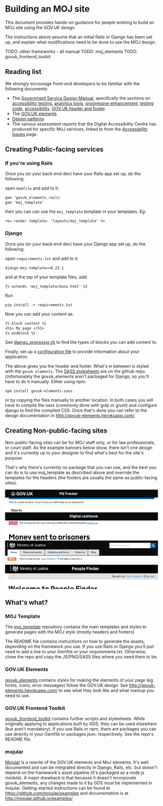 # Building an MOJ site

This document provides hands-on guidance for people wishing to build an MOJ site using the GOV.UK design.

The instructions above assume that an initial Rails or Django has been set up, and explain what modifications need to be done to use the MOJ design.

TODO: other frameworks - all manual
TODO: moj_elements
TODO: govuk_frontend_toolkit

## Reading list

We strongly encourage front-end developers to be familiar with the following documents:

- The [Government Service Design Manual](https://www.gov.uk/service-manual), specifically the sections on [accessibility testing](https://www.gov.uk/service-manual/user-centred-design/user-research/accessibility-testing.html), [analytics tools](https://www.gov.uk/service-manual/making-software/analytics-tools.html), [progressive enhancement](https://www.gov.uk/service-manual/making-software/progressive-enhancement.html), [testing code](https://www.gov.uk/service-manual/making-software/code-testing.html), [accessibility](https://www.gov.uk/service-manual/user-centred-design/accessibility.html), [GOV.UK header and footer](https://www.gov.uk/service-manual/user-centred-design/resources/header-footer.html).
- The [GOV.UK elements](http://govuk-elements.herokuapp.com/)
- [Design patterns](https://www.gov.uk/service-manual/user-centred-design/resources/patterns/index.html)
- The various assessment reports that the Digital Accessibility Centre has produced for specific MoJ services, linked to from the [Accessibility Issues](https://docs.google.com/document/d/1r9ZG43n8lX-v_70kzPEqPMhlO1ZUUAG8KhFrPUOKxWY/edit#heading=h.qeuhb8462kqm) page.


## Creating Public-facing services

### If you're using Rails

Once you (or your back-end dev) have your Rails app set up, do the following:

open `Gemfile` and add to it:

    gem 'govuk_elements_rails'
    gem 'moj_template'

then you can can use the `moj_template` template in your templates. Eg:

    <%= render template: 'layouts/moj_template' %>

### Django

Once you (or your back-end dev) have your Django app set up, do the following:

open `requirements.txt` and add to it:

    django-moj-template==0.23.1

and at the top of your template files, add:

    {% extends 'moj_template/base.html' %}

Run

    pip install -r requirements.txt

Now you can add your content as:

    {% block content %}
    <h1> My page </h1>
    {% endblock %}

See [django_processor.rb](https://github.com/ministryofjustice/moj_template/blob/master/build_tools/compiler/django_processor.rb) to find the types of blocks you can add content to.

Finally, set up a [configuration file](https://github.com/ministryofjustice/moj_template#django-config) to provide information about your application.


The above gives you the header and footer. What's in between is styled with the `govuk elements`. The [SASS stylesheets](https://github.com/alphagov/govuk_elements/tree/master/public/sass) are on the github repo. Unfortunately the govuk_elements aren't packaged for Django, so you'll have to do it manually. Either using npm:

    npm install govuk-elements-sass

or by copying the files manually to another location. In both cases you will have to compile the sass (commonly done with gulp or grunt) and configure django to find the compiled CSS. Once that's done you can refer to the design documentation in http://govuk-elements.herokuapp.com/.


## Creating Non-public-facing sites

Non-public-facing sites can be for MOJ staff only, or for law professionals, or court staff. As the example banners below show, there isn't one design and it's currently up to your designer to find what's best for the site's purpose.

That's why there's currently no package that you can use, and the best you can do is to use moj_template as described above and override the templates for the headers (the footers are usually the same as public-facing sites).

[![PQs](images/pq-tracker.png)](https://trackparliamentaryquestions.service.gov.uk/)
[![Cashbook](images/digital-cashbook.png)](https://cashbook.moneytoprisoners.dsd.io/)
[![Intranet](images/intranet.png)](https://intranet.justice.gov.uk/)
[![Peoplefinder](images/people-finder.png)](https://peoplefinder.service.gov.uk/)

## What's what?

### MOJ Template

The [moj_template](https://github.com/ministryofjustice/moj_template) repository contains the main templates and styles to generate pages with the MOJ style (mostly headers and footers)

The README file contains instructions on how to generate the assets, depending on the framework you use. If you use Rails or Django you'll just need to add a line to your Gemfile or your requirements.txt. Otherwise, clone the repo and copy the JS/PNG/SASS files where you need them to be.

### GOV.UK Elements

[govuk_elements](https://github.com/alphagov/govuk_elements) contains styles for making the elements of your page (eg forms, icons, error messages) follow the GOV.UK design. See http://govuk-elements.herokuapp.com/ to see what they look like and what markup you need to use.


### GOV.UK Frontend Toolkit

[govuk_frontend_toolkit](https://github.com/alphagov/govuk_frontend_toolkit) contains further scripts and stylesheets. While originally applying to applications built by GDS, they can be used elsewhere (but aren't mandatory). If you use Rails or npm, there are packages you can use directly in your Gemfile or packages.json, respectively. See the repo's README file.

### mojular

[Mojular](https://github.com/mojular) is a rewrite of the GOV.UK elements and MoJ elements. It's well documented and can be integrated directly in Django, Rails, etc. but doesn't depend on the framework's asset pipeline (it's packaged as a node.js module). A major drawback is that because it doesn't incorporate govuk_elements, any changes made to it by GDS must be implemented in mojular. Getting-started instructions can be found at https://github.com/mojular/examples and documentation is at http://mojular.github.io/examples/

